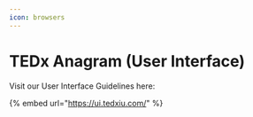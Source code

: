 ```yaml
---
icon: browsers
---
```


# TEDx Anagram (User Interface)

Visit our User Interface Guidelines here:

{% embed url="https://ui.tedxiu.com/" %}

